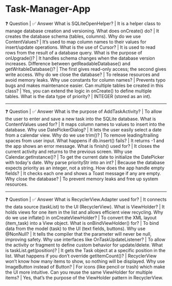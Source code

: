 # Task-Manager-App

❓ Question | ✅ Answer
What is SQLiteOpenHelper? 
| It is a helper class to manage database creation and versioning.
What does onCreate() do? 
| It creates the database schema (tables, columns).
Why do we use ContentValues? 
| It’s used to map column names to their values for insert/update operations.
What is the use of Cursor? 
| It is used to read rows from the result of a database query.
What is the purpose of onUpgrade()? 
| It handles schema changes when the database version increases.
Difference between getReadableDatabase() and getWritableDatabase()? 
| The first gives read-only access; the second gives write access.
Why do we close the database? 
| To release resources and avoid memory leaks.
Why use constants for column names? 
| Prevents typo bugs and makes maintenance easier.
Can multiple tables be created in this class? 
| Yes, you can extend the logic in onCreate() to define multiple tables.
What is the data type of priority? 
| INTEGER (stored as an int).


-------------------------------------------------------------------------------------------

❓ Question | ✅ Answer
What is the purpose of AddTaskActivity? 
| To allow the user to enter and save a new task into the SQLite database.
What is ContentValues used for? 
| It maps column names to values to insert into the database.
Why use DatePickerDialog? 
| It lets the user easily select a date from a calendar view.
Why do we use trim()? 
| To remove leading/trailing spaces from user input.
What happens if db.insert() fails? 
| It returns -1 and the app shows an error message.
What is finish() used for? 
| It closes the current activity and returns to the previous screen.
Why use Calendar.getInstance()? 
| To get the current date to initialize the DatePicker with today's date.
Why parse priorityStr into an int? 
| Because the database expects priority as an integer, not a string.
How does the app handle empty fields? 
| It checks each one and shows a Toast message if any are empty.
Why close the database? | To prevent memory leaks and free up system resources.

-------------------------------------------------------------------------------------------

❓ Question | ✅ Answer
What is RecyclerView.Adapter used for? 
| It connects the data source (taskList) to the UI (RecyclerView).
What is ViewHolder? 
| It holds views for one item in the list and allows efficient view recycling.
Why do we use inflate() in onCreateViewHolder? 
| To convert the XML layout (item_task) into a View object.
What is onBindViewHolder() for? 
| To bind data from the model (task) to the UI (text fields, buttons).
Why use @NonNull? 
| It tells the compiler that the parameter will never be null, improving safety.
Why use interfaces like OnTaskUpdateListener? 
| To allow the activity or fragment to define custom behavior for update/delete.
What is taskList.get(position)? 
| It gets the Task object at a specific position in the list.
What happens if you don’t override getItemCount()? 
| RecyclerView won’t know how many items to show, so nothing will be displayed.
Why use ImageButton instead of Button?
| For icons (like pencil or trash) which make the UI more intuitive.
Can you reuse the same ViewHolder for multiple items?
| Yes, that’s the purpose of the ViewHolder pattern in RecyclerView.
